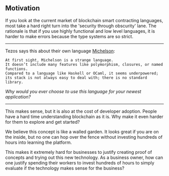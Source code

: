 ## Motivation
If you look at the current market of blockchain smart contracting languages, most take a hard right turn into the 'security through obscurity' lane. The rationale is that if you use highly functional and low level languages, it is harder to make errors because the type systems are so strict.

* * *

Tezos says this about their own language [Michelson](https://www.michelson-lang.com/why-michelson.html):

```
At first sight, Michelson is a strange language. 
It doesn’t include many features like polymorphism, closures, or named functions. 
Compared to a language like Haskell or OCaml, it seems underpowered; 
its stack is not always easy to deal with; there is no standard library.
```

*Why would you ever choose to use this language for your newest application?*

* * *

This makes sense, but it is also at the cost of developer adoption. People have a hard time understanding blockchain as it is. Why make it even harder for them to explore and get started?

We believe this concept is like a walled garden. It looks great if you are on the inside, but no one can hop over the fence without investing hundreds of hours into learning the platform.

This makes it extremely hard for businesses to justify creating proof of concepts and trying out this new technology. As a business owner, how can one justify spending their workers to invest hundreds of hours to simply evaluate if the technology makes sense for the business?